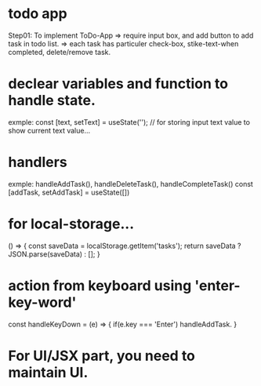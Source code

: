 # todo app

Step01: To implement ToDo-App
=> require input box, and add button to add task in todo list.
=> each task has particuler check-box, stike-text-when completed, delete/remove task.

# declear variables and function to handle state.

exmple: const [text, setText] = useState(''); // for storing input text value to show current text value...

# handlers

exmple: handleAddTask(), handleDeleteTask(), handleCompleteTask()
const [addTask, setAddTask] = useState([])

# for local-storage...

() => {
const saveData = localStorage.getItem('tasks');
return saveData ? JSON.parse(saveData) : [];
}

# action from keyboard using 'enter-key-word'

const handleKeyDown = (e) => {
if(e.key === 'Enter') handleAddTask.
}

# For UI/JSX part, you need to maintain UI.
